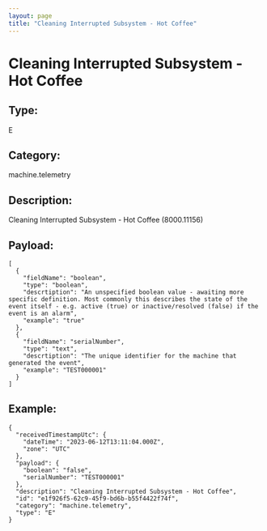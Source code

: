 ```yaml
---
layout: page
title: "Cleaning Interrupted Subsystem - Hot Coffee"
---
```


# Cleaning Interrupted Subsystem - Hot Coffee

## Type:

E

## Category:

machine.telemetry

## Description: 

Cleaning Interrupted Subsystem - Hot Coffee (8000.11156)

## Payload:

```
[
  {
    "fieldName": "boolean",
    "type": "boolean",
    "descrtiption": "An unspecified boolean value - awaiting more specific definition. Most commonly this describes the state of the event itself - e.g. active (true) or inactive/resolved (false) if the event is an alarm",
    "example": "true"
  },
  {
    "fieldName": "serialNumber",
    "type": "text",
    "descrtiption": "The unique identifier for the machine that generated the event",
    "example": "TEST000001"
  }
]
```

## Example:

```
{
  "receivedTimestampUtc": {
    "dateTime": "2023-06-12T13:11:04.000Z",
    "zone": "UTC"
  },
  "payload": {
    "boolean": "false",
    "serialNumber": "TEST000001"
  },
  "description": "Cleaning Interrupted Subsystem - Hot Coffee",
  "id": "e1f926f5-62c9-45f9-bd6b-b55f4422f74f",
  "category": "machine.telemetry",
  "type": "E"
}
```
